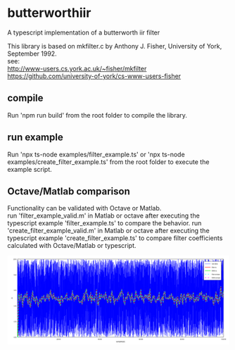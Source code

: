 # butterworthiir
A typescript implementation of a butterworth iir filter<br />

This library is based on mkfilter.c by Anthony J. Fisher, University of York, September 1992.<br />
see:<br />
http://www-users.cs.york.ac.uk/~fisher/mkfilter<br />
https://github.com/university-of-york/cs-www-users-fisher<br />

## compile
Run 'npm run build' from the root folder to compile the library.

## run example
Run 'npx ts-node examples/filter_example.ts' or 'npx ts-node examples/create_filter_example.ts' from the root folder to execute the example script.<br />

## Octave/Matlab comparison
Functionality can be validated with Octave or Matlab.<br />
run 'filter_example_valid.m' in Matlab or octave after executing the typescript example 'filter_example.ts' to compare the behavior.
run 'create_filter_example_valid.m' in Matlab or octave after executing the typescript example 'create_filter_example.ts' to compare filter coefficients calculated with Octave/Matlab or typescript.

![image](https://raw.githubusercontent.com/MartinWalchshofer/butterworthiir/main/butterworth.png)